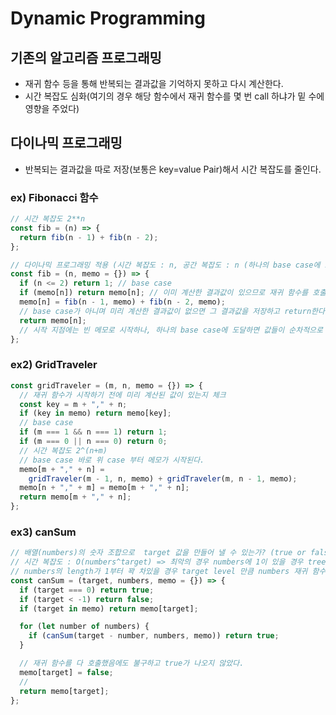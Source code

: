 # Dynamic Programming

## 기존의 알고리즘 프로그래밍

- 재귀 함수 등을 통해 반복되는 결과값을 기억하지 못하고 다시 계산한다.
- 시간 복잡도 심화(여기의 경우 해당 함수에서 재귀 함수를 몇 번 call 하냐가 밑 수에 영향을 주었다)

## 다이나믹 프로그래밍

- 반복되는 결과값을 따로 저장(보통은 key=value Pair)해서 시간 복잡도를 줄인다.

### ex) Fibonacci 함수

```javascript
// 시간 복잡도 2**n
const fib = (n) => {
  return fib(n - 1) + fib(n - 2);
};

// 다이나믹 프로그래밍 적용 (시간 복잡도 : n, 공간 복잡도 : n (하나의 base case에 도달할 때까지 쌓인 Call Stack))
const fib = (n, memo = {}) => {
  if (n <= 2) return 1; // base case
  if (memo[n]) return memo[n]; // 이미 계산한 결과값이 있으므로 재귀 함수를 호출하지 않고 return
  memo[n] = fib(n - 1, memo) + fib(n - 2, memo);
  // base case가 아니며 미리 계산한 결과값이 없으면 그 결과값을 저장하고 return한다.
  return memo[n];
  // 시작 지점에는 빈 메모로 시작하나, 하나의 base case에 도달하면 값들이 순차적으로 저장된다.
};
```

### ex2) GridTraveler

```javascript
const gridTraveler = (m, n, memo = {}) => {
  // 재귀 함수가 시작하기 전에 미리 계산된 값이 있는지 체크
  const key = m + "," + n;
  if (key in memo) return memo[key];
  // base case
  if (m === 1 && n === 1) return 1;
  if (m === 0 || n === 0) return 0;
  // 시간 복잡도 2^(n+m)
  // base case 바로 위 case 부터 메모가 시작된다.
  memo[m + "," + n] =
    gridTraveler(m - 1, n, memo) + gridTraveler(m, n - 1, memo);
  memo[n + "," + m] = memo[m + "," + n];
  return memo[m + "," + n];
};
```

### ex3) canSum

```javascript
// 배열(numbers)의 숫자 조합으로  target 값을 만들어 낼 수 있는가? (true or false)
// 시간 복잡도 : O(numbers^target) => 최악의 경우 numbers에 1이 있을 경우 tree의 level이 target만큼 생성
// numbers의 length가 1부터 꽉 차있을 경우 target level 만큼 numbers 재귀 함수 호출
const canSum = (target, numbers, memo = {}) => {
  if (target === 0) return true;
  if (target < -1) return false;
  if (target in memo) return memo[target];

  for (let number of numbers) {
    if (canSum(target - number, numbers, memo)) return true;
  }

  // 재귀 함수를 다 호출했음에도 불구하고 true가 나오지 않았다.
  memo[target] = false;
  //
  return memo[target];
};
```
